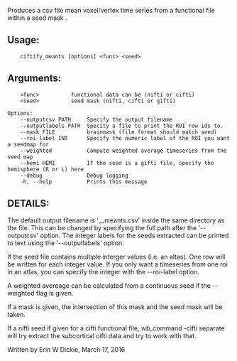 Produces a csv file mean voxel/vertex time series from a functional file <func>
within a seed mask <seed>.

## Usage:
```
    ciftify_meants [options] <func> <seed>
```

## Arguments:

```
    <func>          functional data can be (nifti or cifti)
    <seed>          seed mask (nifti, cifti or gifti)

Options:
    --outputcsv PATH     Specify the output filename
    --outputlabels PATH  Specity a file to print the ROI row ids to.
    --mask FILE          brainmask (file format should match seed)
    --roi-label INT      Specify the numeric label of the ROI you want a seedmap for
    --weighted           Compute weighted average timeseries from the seed map
    --hemi HEMI          If the seed is a gifti file, specify the hemisphere (R or L) here
    --debug              Debug logging
    -h, --help           Prints this message
```
## DETAILS:

The default output filename is '<func>_<seed>_meants.csv' inside the same directory
as the <func> file. This can be changed by specifying the full path after
the '--outputcsv' option. The integer labels for the seeds extracted can be printed
to text using the '--outputlabels' option.

If the seed file contains multiple interger values (i.e. an altas). One row will
be written for each integer value. If you only want a timeseries from one roi in
an atlas, you can specify the integer with the --roi-label option.

A weighted avereage can be calculated from a continuous seed if the --weighted
flag is given.

If a mask is given, the intersection of this mask and the seed mask will be taken.

If a nifti seed if given for a cifti functional file, wb_command -cifti separate will
try extract the subcortical cifti data and try to work with that.

Written by Erin W Dickie, March 17, 2016
